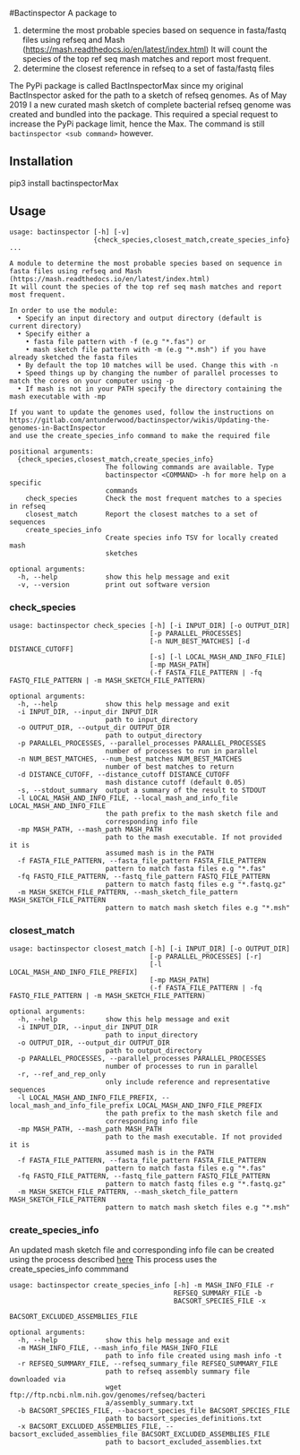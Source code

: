 #Bactinspector
A package to 

1. determine the most probable species based on sequence in fasta/fastq files using refseq and Mash (https://mash.readthedocs.io/en/latest/index.html)
It will count the species of the top ref seq mash matches and report most frequent.
2. determine the closest reference in refseq to a set of fasta/fastq files

The PyPi package is called BactInspectorMax since my original BactInspector asked for the path to a sketch
of refseq genomes. As of May 2019 I a new curated mash sketch of complete bacterial refseq genome was 
created and bundled into the package. This required a special request to increase the PyPi package limit,
hence the Max.
The command is still `bactinspector <sub command>` however.


## Installation
pip3 install bactinspectorMax

## Usage
```
usage: bactinspector [-h] [-v]
                     {check_species,closest_match,create_species_info} ...

A module to determine the most probable species based on sequence in fasta files using refseq and Mash (https://mash.readthedocs.io/en/latest/index.html)
It will count the species of the top ref seq mash matches and report most frequent.

In order to use the module:
  • Specify an input directory and output directory (default is current directory)
  • Specify either a
    • fasta file pattern with -f (e.g "*.fas") or
    • mash sketch file pattern with -m (e.g "*.msh") if you have already sketched the fasta files
  • By default the top 10 matches will be used. Change this with -n
  • Speed things up by changing the number of parallel processes to match the cores on your computer using -p
  • If mash is not in your PATH specify the directory containing the mash executable with -mp

If you want to update the genomes used, follow the instructions on https://gitlab.com/antunderwood/bactinspector/wikis/Updating-the-genomes-in-BactInspector
and use the create_species_info command to make the required file

positional arguments:
  {check_species,closest_match,create_species_info}
                        The following commands are available. Type
                        bactinspector <COMMAND> -h for more help on a specific
                        commands
    check_species       Check the most frequent matches to a species in refseq
    closest_match       Report the closest matches to a set of sequences
    create_species_info
                        Create species info TSV for locally created mash
                        sketches

optional arguments:
  -h, --help            show this help message and exit
  -v, --version         print out software version
```

### check_species

```
usage: bactinspector check_species [-h] [-i INPUT_DIR] [-o OUTPUT_DIR]
                                   [-p PARALLEL_PROCESSES]
                                   [-n NUM_BEST_MATCHES] [-d DISTANCE_CUTOFF]
                                   [-s] [-l LOCAL_MASH_AND_INFO_FILE]
                                   [-mp MASH_PATH]
                                   (-f FASTA_FILE_PATTERN | -fq FASTQ_FILE_PATTERN | -m MASH_SKETCH_FILE_PATTERN)

optional arguments:
  -h, --help            show this help message and exit
  -i INPUT_DIR, --input_dir INPUT_DIR
                        path to input_directory
  -o OUTPUT_DIR, --output_dir OUTPUT_DIR
                        path to output_directory
  -p PARALLEL_PROCESSES, --parallel_processes PARALLEL_PROCESSES
                        number of processes to run in parallel
  -n NUM_BEST_MATCHES, --num_best_matches NUM_BEST_MATCHES
                        number of best matches to return
  -d DISTANCE_CUTOFF, --distance_cutoff DISTANCE_CUTOFF
                        mash distance cutoff (default 0.05)
  -s, --stdout_summary  output a summary of the result to STDOUT
  -l LOCAL_MASH_AND_INFO_FILE, --local_mash_and_info_file LOCAL_MASH_AND_INFO_FILE
                        the path prefix to the mash sketch file and
                        corresponding info file
  -mp MASH_PATH, --mash_path MASH_PATH
                        path to the mash executable. If not provided it is
                        assumed mash is in the PATH
  -f FASTA_FILE_PATTERN, --fasta_file_pattern FASTA_FILE_PATTERN
                        pattern to match fasta files e.g "*.fas"
  -fq FASTQ_FILE_PATTERN, --fastq_file_pattern FASTQ_FILE_PATTERN
                        pattern to match fastq files e.g "*.fastq.gz"
  -m MASH_SKETCH_FILE_PATTERN, --mash_sketch_file_pattern MASH_SKETCH_FILE_PATTERN
                        pattern to match mash sketch files e.g "*.msh"
```

### closest_match

```
usage: bactinspector closest_match [-h] [-i INPUT_DIR] [-o OUTPUT_DIR]
                                   [-p PARALLEL_PROCESSES] [-r]
                                   [-l LOCAL_MASH_AND_INFO_FILE_PREFIX]
                                   [-mp MASH_PATH]
                                   (-f FASTA_FILE_PATTERN | -fq FASTQ_FILE_PATTERN | -m MASH_SKETCH_FILE_PATTERN)

optional arguments:
  -h, --help            show this help message and exit
  -i INPUT_DIR, --input_dir INPUT_DIR
                        path to input_directory
  -o OUTPUT_DIR, --output_dir OUTPUT_DIR
                        path to output_directory
  -p PARALLEL_PROCESSES, --parallel_processes PARALLEL_PROCESSES
                        number of processes to run in parallel
  -r, --ref_and_rep_only
                        only include reference and representative sequences
  -l LOCAL_MASH_AND_INFO_FILE_PREFIX, --local_mash_and_info_file_prefix LOCAL_MASH_AND_INFO_FILE_PREFIX
                        the path prefix to the mash sketch file and
                        corresponding info file
  -mp MASH_PATH, --mash_path MASH_PATH
                        path to the mash executable. If not provided it is
                        assumed mash is in the PATH
  -f FASTA_FILE_PATTERN, --fasta_file_pattern FASTA_FILE_PATTERN
                        pattern to match fasta files e.g "*.fas"
  -fq FASTQ_FILE_PATTERN, --fastq_file_pattern FASTQ_FILE_PATTERN
                        pattern to match fastq files e.g "*.fastq.gz"
  -m MASH_SKETCH_FILE_PATTERN, --mash_sketch_file_pattern MASH_SKETCH_FILE_PATTERN
                        pattern to match mash sketch files e.g "*.msh"
```

### create_species_info

An updated mash sketch file and corresponding info file can be created using the process described [here](https://gitlab.com/antunderwood/bactinspector/wikis/Updating-the-genomes-in-BactInspector)
This process uses the create_species_info commmand

```
usage: bactinspector create_species_info [-h] -m MASH_INFO_FILE -r
                                         REFSEQ_SUMMARY_FILE -b
                                         BACSORT_SPECIES_FILE -x
                                         BACSORT_EXCLUDED_ASSEMBLIES_FILE

optional arguments:
  -h, --help            show this help message and exit
  -m MASH_INFO_FILE, --mash_info_file MASH_INFO_FILE
                        path to info file created using mash info -t
  -r REFSEQ_SUMMARY_FILE, --refseq_summary_file REFSEQ_SUMMARY_FILE
                        path to refseq assembly summary file downloaded via
                        wget ftp://ftp.ncbi.nlm.nih.gov/genomes/refseq/bacteri
                        a/assembly_summary.txt
  -b BACSORT_SPECIES_FILE, --bacsort_species_file BACSORT_SPECIES_FILE
                        path to bacsort_species_definitions.txt
  -x BACSORT_EXCLUDED_ASSEMBLIES_FILE, --bacsort_excluded_assemblies_file BACSORT_EXCLUDED_ASSEMBLIES_FILE
                        path to bacsort_excluded_assemblies.txt
```